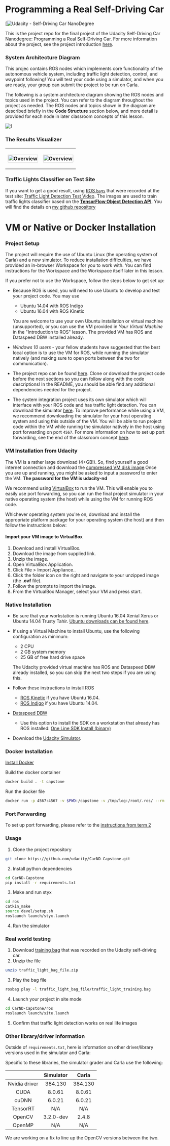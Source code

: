 # Programming a Real Self-Driving Car
[![Udacity - Self-Driving Car NanoDegree](https://www.udacity.com/course/self-driving-car-engineer-nanodegree--nd0013)

This is the project repo for the final project of the Udacity Self-Driving Car Nanodegree: Programming a Real Self-Driving Car. For more information about the project, see the project introduction [here](https://classroom.udacity.com/nanodegrees/nd013/parts/b9040951-b43f-4dd3-8b16-76e7b52f4d9d/modules/85ece059-1351-4599-bb2c-0095d6534c8c/lessons/01cf7801-7665-4dc5-a800-2a9cca06b38b/concepts/f48e03e9-3b2b-4395-9ead-595f4fbc7b79).



### System Architecture Diagram

This projec contains ROS nodes which implements core functionality of the autonomous vehicle system, including traffic light detection, control, and waypoint following! You will test your code using a simulator, and when you are ready, your group can submit the project to be run on Carla.

The following is a system architecture diagram showing the ROS nodes and topics used in the project. You can refer to the diagram throughout the project as needed. The ROS nodes and topics shown in the diagram are described briefly in the **Code Structure** section below, and more detail is provided for each node in later classroom concepts of this lesson.

![1](imgs/1.png)

### The Results Visualizer

<table style="width:100%">
  <tr>
    <th>
      <p align="center">
       <img src="./imgs/ignore lights.gif" alt="Overview" width="100%">
      </p>
    </th>
    <th>
      <p align="center">
       <img src="./imgs/traffic lights.gif" alt="Overview" width="100%">
      </p>
    </th>
  </tr>
  </table>

### Traffic Lights Classifier on Test Site

If you want to get a good result, using [ROS `bags`](http://wiki.ros.org/Bags) that were recorded at the test site: [Traffic Light Detection Test Video](https://drive.google.com/file/d/0B2_h37bMVw3iYkdJTlRSUlJIamM/view?usp=sharing). The images are used to train traffic lights classifier based on the [**TensorFlow Object Detection API**](https://github.com/tensorflow/models/tree/master/research/object_detection). You will find the details on [my github repository](https://github.com/lilyhappily/CarND-Capstone-Traffic-Lights-Detection.git)

# VM or Native **or** Docker Installation 

### Project Setup

The project will require the use of Ubuntu Linux (the operating system of Carla) and a new simulator. To reduce installation difficulties, we have provided an in-browser Workspace for you to work with. You can find instructions for the Workspace and the Workspace itself later in this lesson.

If you prefer not to use the Workspace, follow the steps below to get set up:

- Because ROS is used, you will need to use Ubuntu to develop and test your project code. You may use

  - Ubuntu 14.04 with ROS Indigo
  - Ubuntu 16.04 with ROS Kinetic

  You are welcome to use your own Ubuntu installation or virtual machine (unsupported), or you can use the VM provided in *Your Virtual Machine* in the "Introduction to ROS" lesson. The provided VM has ROS and Dataspeed DBW installed already.

- *Windows 10 users* - your fellow students have suggested that the best local option is to use the VM for ROS, while running the simulator natively (and making sure to open ports between the two for communication).

- The project repo can be found [here](https://github.com/udacity/CarND-Capstone). Clone or download the project code before the next sections so you can follow along with the code descriptions! In the README, you should be able find any additional dependencies needed for the project.

- The system integration project uses its own simulator which will interface with your ROS code and has traffic light detection. You can download the simulator [here](https://github.com/udacity/CarND-Capstone/releases). To improve performance while using a VM, we recommend downloading the simulator for your host operating system and using this outside of the VM. You will be able to run project code within the VM while running the simulator natively in the host using port forwarding on port `4567`. For more information on how to set up port forwarding, see the end of the classroom concept [here](https://s3-us-west-1.amazonaws.com/udacity-selfdrivingcar/files/Port+Forwarding.pdf).

### VM Installation from Udacity

The VM is a rather large download (4+GB!). So, find yourself a good internet connection and download the [compressed VM disk image](https://s3-us-west-1.amazonaws.com/udacity-selfdrivingcar/Udacity_VM_Base_V1.0.0.zip).Once you are up and running, you might be asked to input a password to enter the VM. **The password for the VM is udacity-nd**

We recommend using [VirtualBox](https://www.virtualbox.org/wiki/Downloads) to run the VM. This will enable you to easily use port forwarding, so you can run the final project simulator in your native operating system (the host) while using the VM for running ROS code.

Whichever operating system you're on, download and install the appropriate platform package for your operating system (the host) and then follow the instructions below:

#### Import your VM image to VirtualBox

1. Download and install VirtualBox.
2. Download the image from supplied link.
3. Unzip the image.
4. Open VirtualBox Application.
5. Click File > Import Appliance..
6. Click the folder icon on the right and navigate to your unzipped image (the **.ovf** file).
7. Follow the prompts to import the image.
8. From the VirtualBox Manager, select your VM and press start.

### Native Installation

* Be sure that your workstation is running Ubuntu 16.04 Xenial Xerus or Ubuntu 14.04 Trusty Tahir. [Ubuntu downloads can be found here](https://www.ubuntu.com/download/desktop).
* If using a Virtual Machine to install Ubuntu, use the following configuration as minimum:
  * 2 CPU
  * 2 GB system memory
  * 25 GB of free hard drive space

  The Udacity provided virtual machine has ROS and Dataspeed DBW already installed, so you can skip the next two steps if you are using this.

* Follow these instructions to install ROS
  * [ROS Kinetic](http://wiki.ros.org/kinetic/Installation/Ubuntu) if you have Ubuntu 16.04.
  * [ROS Indigo](http://wiki.ros.org/indigo/Installation/Ubuntu) if you have Ubuntu 14.04.
* [Dataspeed DBW](https://bitbucket.org/DataspeedInc/dbw_mkz_ros)

  * Use this option to install the SDK on a workstation that already has ROS installed: [One Line SDK Install (binary)](https://bitbucket.org/DataspeedInc/dbw_mkz_ros/src/81e63fcc335d7b64139d7482017d6a97b405e250/ROS_SETUP.md?fileviewer=file-view-default)
* Download the [Udacity Simulator](https://github.com/udacity/CarND-Capstone/releases).

### Docker Installation
[Install Docker](https://docs.docker.com/engine/installation/)

Build the docker container
```bash
docker build . -t capstone
```

Run the docker file
```bash
docker run -p 4567:4567 -v $PWD:/capstone -v /tmp/log:/root/.ros/ --rm -it capstone
```

### Port Forwarding
To set up port forwarding, please refer to the [instructions from term 2](https://classroom.udacity.com/nanodegrees/nd013/parts/40f38239-66b6-46ec-ae68-03afd8a601c8/modules/0949fca6-b379-42af-a919-ee50aa304e6a/lessons/f758c44c-5e40-4e01-93b5-1a82aa4e044f/concepts/16cf4a78-4fc7-49e1-8621-3450ca938b77)

### Usage

1. Clone the project repository
```bash
git clone https://github.com/udacity/CarND-Capstone.git
```

2. Install python dependencies
```bash
cd CarND-Capstone
pip install -r requirements.txt
```
3. Make and run styx
```bash
cd ros
catkin_make
source devel/setup.sh
roslaunch launch/styx.launch
```
4. Run the simulator

### Real world testing
1. Download [training bag](https://s3-us-west-1.amazonaws.com/udacity-selfdrivingcar/traffic_light_bag_file.zip) that was recorded on the Udacity self-driving car.
2. Unzip the file
```bash
unzip traffic_light_bag_file.zip
```
3. Play the bag file
```bash
rosbag play -l traffic_light_bag_file/traffic_light_training.bag
```
4. Launch your project in site mode
```bash
cd CarND-Capstone/ros
roslaunch launch/site.launch
```
5. Confirm that traffic light detection works on real life images

### Other library/driver information
Outside of `requirements.txt`, here is information on other driver/library versions used in the simulator and Carla:

Specific to these libraries, the simulator grader and Carla use the following:

|        | Simulator | Carla  |
| :-----------: |:-------------:| :-----:|
| Nvidia driver | 384.130 | 384.130 |
| CUDA | 8.0.61 | 8.0.61 |
| cuDNN | 6.0.21 | 6.0.21 |
| TensorRT | N/A | N/A |
| OpenCV | 3.2.0-dev | 2.4.8 |
| OpenMP | N/A | N/A |

We are working on a fix to line up the OpenCV versions between the two.
